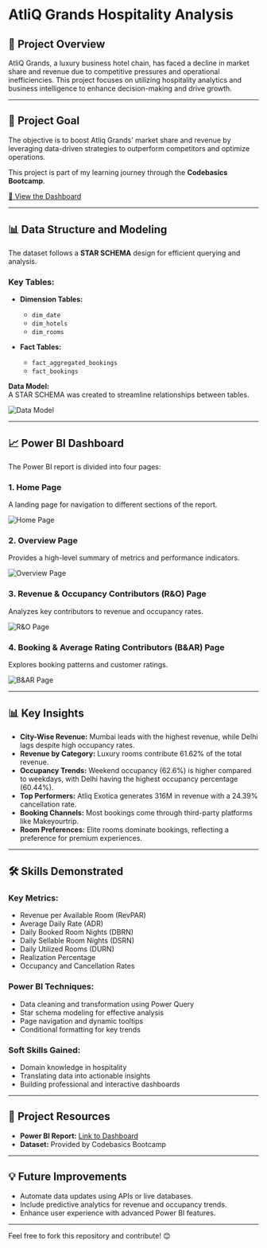 # AtliQ Grands Hospitality Analysis  

## 📖 Project Overview  

AtliQ Grands, a luxury business hotel chain, has faced a decline in market share and revenue due to competitive pressures and operational inefficiencies. This project focuses on utilizing hospitality analytics and business intelligence to enhance decision-making and drive growth.  

---

## 🎯 Project Goal  

The objective is to boost Atliq Grands' market share and revenue by leveraging data-driven strategies to outperform competitors and optimize operations.  

This project is part of my learning journey through the **Codebasics Bootcamp**.  

[🔗 View the Dashboard](https://app.powerbi.com/view?r=eyJrIjoiM2RiOWMxNDEtMzBlMC00MGRjLTk4MzUtMjBlYWY1MmEwZmY2IiwidCI6ImM2ZTU0OWIzLTVmNDUtNDAzMi1hYWU5LWQ0MjQ0ZGM1YjJjNCJ9)  

---

## 📊 Data Structure and Modeling  

The dataset follows a **STAR SCHEMA** design for efficient querying and analysis.  

### Key Tables:  

- **Dimension Tables:**  
  - `dim_date`  
  - `dim_hotels`  
  - `dim_rooms`  

- **Fact Tables:**  
  - `fact_aggregated_bookings`  
  - `fact_bookings`  

**Data Model:**  
A STAR SCHEMA was created to streamline relationships between tables.  

![Data Model](https://github.com/Akashsingh1916/AtliQ-Grands-Hospitality--Analysis/assets/146354971/333260ba-ddb1-4ccc-8767-2ae75ce1524b)  

---

## 📈 Power BI Dashboard  

The Power BI report is divided into four pages:  

### **1. Home Page**  
A landing page for navigation to different sections of the report.  

![Home Page](https://github.com/Akashsingh1916/AtliQ-Grands-Hospitality--Analysis/assets/146354971/f44f6c30-5cb1-43a0-8d14-7e422fe8a1c5)  

### **2. Overview Page**  
Provides a high-level summary of metrics and performance indicators.  

![Overview Page](https://github.com/Akashsingh1916/AtliQ-Grands-Hospitality--Analysis/assets/146354971/395e8f23-ca32-48c7-af53-ce66ee86d0a4)  

### **3. Revenue & Occupancy Contributors (R&O) Page**  
Analyzes key contributors to revenue and occupancy rates.  

![R&O Page](https://github.com/Akashsingh1916/AtliQ-Grands-Hospitality--Analysis/assets/146354971/fd94276d-4fb9-4570-952a-e5ece4bc6e0f)  

### **4. Booking & Average Rating Contributors (B&AR) Page**  
Explores booking patterns and customer ratings.  

![B&AR Page](https://github.com/Akashsingh1916/AtliQ-Grands-Hospitality--Analysis/assets/146354971/6b92173b-3099-4e37-80ff-d59d04e1a24e)  

---

## 📊 Key Insights  

- **City-Wise Revenue:** Mumbai leads with the highest revenue, while Delhi lags despite high occupancy rates.  
- **Revenue by Category:** Luxury rooms contribute 61.62% of the total revenue.  
- **Occupancy Trends:** Weekend occupancy (62.6%) is higher compared to weekdays, with Delhi having the highest occupancy percentage (60.44%).  
- **Top Performers:** Atliq Exotica generates 316M in revenue with a 24.39% cancellation rate.  
- **Booking Channels:** Most bookings come through third-party platforms like Makeyourtrip.  
- **Room Preferences:** Elite rooms dominate bookings, reflecting a preference for premium experiences.  

---

## 🛠 Skills Demonstrated  

### **Key Metrics:**  

- Revenue per Available Room (RevPAR)  
- Average Daily Rate (ADR)  
- Daily Booked Room Nights (DBRN)  
- Daily Sellable Room Nights (DSRN)  
- Daily Utilized Rooms (DURN)  
- Realization Percentage  
- Occupancy and Cancellation Rates  

### **Power BI Techniques:**  

- Data cleaning and transformation using Power Query  
- Star schema modeling for effective analysis  
- Page navigation and dynamic tooltips  
- Conditional formatting for key trends  

### **Soft Skills Gained:**  

- Domain knowledge in hospitality  
- Translating data into actionable insights  
- Building professional and interactive dashboards  

---

## 📂 Project Resources  

- **Power BI Report:** [Link to Dashboard](https://app.powerbi.com/view?r=eyJrIjoiM2RiOWMxNDEtMzBlMC00MGRjLTk4MzUtMjBlYWY1MmEwZmY2IiwidCI6ImM2ZTU0OWIzLTVmNDUtNDAzMi1hYWU5LWQ0MjQ0ZGM1YjJjNCJ9)  
- **Dataset:** Provided by Codebasics Bootcamp  

---

## 💡 Future Improvements  

- Automate data updates using APIs or live databases.  
- Include predictive analytics for revenue and occupancy trends.  
- Enhance user experience with advanced Power BI features.  

---

Feel free to fork this repository and contribute! 😊

